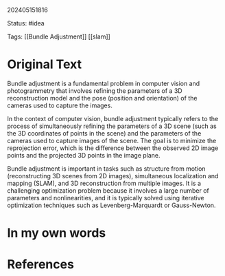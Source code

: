202405151816

Status: #idea

Tags: [[Bundle Adjustment]] [[slam]]

# Original Text

Bundle adjustment is a fundamental problem in computer vision and photogrammetry that involves refining the parameters of a 3D reconstruction model and the pose (position and orientation) of the cameras used to capture the images.

In the context of computer vision, bundle adjustment typically refers to the process of simultaneously refining the parameters of a 3D scene (such as the 3D coordinates of points in the scene) and the parameters of the cameras used to capture images of the scene. The goal is to minimize the reprojection error, which is the difference between the observed 2D image points and the projected 3D points in the image plane.

Bundle adjustment is important in tasks such as structure from motion (reconstructing 3D scenes from 2D images), simultaneous localization and mapping (SLAM), and 3D reconstruction from multiple images. It is a challenging optimization problem because it involves a large number of parameters and nonlinearities, and it is typically solved using iterative optimization techniques such as Levenberg-Marquardt or Gauss-Newton.

# In my own words

# References